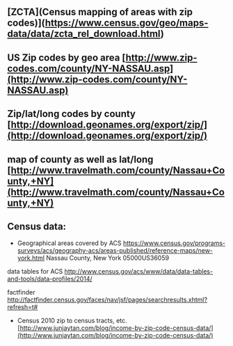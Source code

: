 

## [ZCTA](Census mapping of areas with zip codes)](https://www.census.gov/geo/maps-data/data/zcta_rel_download.html)

## US Zip codes by geo area [http://www.zip-codes.com/county/NY-NASSAU.asp](http://www.zip-codes.com/county/NY-NASSAU.asp)

## Zip/lat/long codes by county [http://download.geonames.org/export/zip/](http://download.geonames.org/export/zip/)

## map of county as well as lat/long [http://www.travelmath.com/county/Nassau+County,+NY](http://www.travelmath.com/county/Nassau+County,+NY)

## Census data: 
* Geographical areas covered by ACS https://www.census.gov/programs-surveys/acs/geography-acs/areas-published/reference-maps/new-york.html
Nassau County, New York	05000US36059

data tables for ACS http://www.census.gov/acs/www/data/data-tables-and-tools/data-profiles/2014/

factfinder http://factfinder.census.gov/faces/nav/jsf/pages/searchresults.xhtml?refresh=t#

* Census 2010 zip to census tracts, etc. [http://www.junjaytan.com/blog/income-by-zip-code-census-data/](http://www.junjaytan.com/blog/income-by-zip-code-census-data/)
